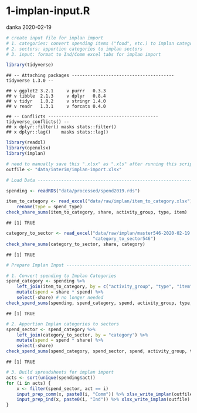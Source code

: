1-implan-input.R
================
danka
2020-02-19

``` r
# create input file for implan import
# 1. categories: convert spending items ("food", etc.) to implan categories ("Food - Groceries", etc.)
# 2. sectors: apportion categories to implan sectors
# 3. input: format to Ind/Comm excel tabs for implan import

library(tidyverse)
```

    ## -- Attaching packages --------------------------------------- tidyverse 1.3.0 --

    ## v ggplot2 3.2.1     v purrr   0.3.3
    ## v tibble  2.1.3     v dplyr   0.8.4
    ## v tidyr   1.0.2     v stringr 1.4.0
    ## v readr   1.3.1     v forcats 0.4.0

    ## -- Conflicts ------------------------------------------ tidyverse_conflicts() --
    ## x dplyr::filter() masks stats::filter()
    ## x dplyr::lag()    masks stats::lag()

``` r
library(readxl)
library(openxlsx)
library(implan)

# need to manually save this ".xlsx" as ".xls" after running this script
outfile <- "data/interim/implan-import.xlsx"

# Load Data ---------------------------------------------------------------

spending <- readRDS("data/processed/spend2019.rds")

item_to_category <- read_excel("data/raw/implan/item_to_category.xlsx") %>%
    rename(type = spend_type)
check_share_sums(item_to_category, share, activity_group, type, item)
```

    ## [1] TRUE

``` r
category_to_sector <- read_excel("data/raw/implan/master546-2020-02-19.xlsx", 
                                 "category_to_sector546")
check_share_sums(category_to_sector, share, category)
```

    ## [1] TRUE

``` r
# Prepare Implan Input ------------------------------------------------------

# 1. Convert spending to Implan Categories
spend_category <- spending %>%
    left_join(item_to_category, by = c("activity_group", "type", "item")) %>%
    mutate(spend = share * spend) %>%
    select(-share) # no longer needed
check_spend_sums(spending, spend_category, spend, activity_group, type, item)
```

    ## [1] TRUE

``` r
# 2. Apportion Implan categories to sectors
spend_sector <- spend_category %>%
    left_join(category_to_sector, by = "category") %>%
    mutate(spend = spend * share) %>%
    select(-share)
check_spend_sums(spend_category, spend_sector, spend, activity_group, type, item)
```

    ## [1] TRUE

``` r
# 3. Build spreadsheets for implan import
acts <- sort(unique(spending$act))
for (i in acts) {
    x <- filter(spend_sector, act == i)
    input_prep_comm(x, paste0(i, "Comm")) %>% xlsx_write_implan(outfile)
    input_prep_ind(x, paste0(i, "Ind")) %>% xlsx_write_implan(outfile)
}
```
